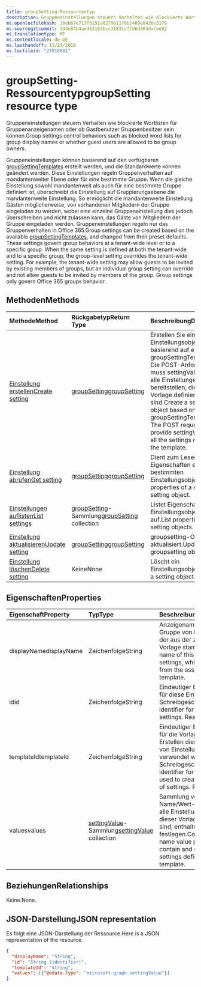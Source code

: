```yaml
---
title: groupSetting-Ressourcentyp
description: Gruppeneinstellungen steuern Verhalten wie blockierte Wortlisten für Gruppenanzeigenamen oder ob Gastbenutzer Gruppenbesitzer sein können.
ms.openlocfilehash: 16eb67e717fb151a627961176b1409e8426e3178
ms.sourcegitcommit: 334e84b4aed63162bcc31831cffd6d363dafee02
ms.translationtype: MT
ms.contentlocale: de-DE
ms.lasthandoff: 11/29/2018
ms.locfileid: "27016881"
---
```

# <a name="groupsetting-resource-type"></a><span data-ttu-id="11770-103">groupSetting-Ressourcentyp</span><span class="sxs-lookup"><span data-stu-id="11770-103">groupSetting resource type</span></span>

<span data-ttu-id="11770-104">Gruppeneinstellungen steuern Verhalten wie blockierte Wortlisten für Gruppenanzeigenamen oder ob Gastbenutzer Gruppenbesitzer sein können.</span><span class="sxs-lookup"><span data-stu-id="11770-104">Group settings control behaviors such as blocked word lists for group display names or whether guest users are allowed to be group owners.</span></span>

<span data-ttu-id="11770-p101">Gruppeneinstellungen können basierend auf den verfügbaren [groupSettingTemplates](groupsettingtemplate.md) erstellt werden, und die Standardwerte können geändert werden. Diese Einstellungen regeln Gruppenverhalten auf mandantenweiter Ebene oder für eine bestimmte Gruppe. Wenn die gleiche Einstellung sowohl mandantenweit als auch für eine bestimmte Gruppe definiert ist, überschreibt die Einstellung auf Gruppierungsebene die mandantenweite Einstellung.  So ermöglicht die mandantenweite Einstellung Gästen möglicherweise, von vorhandenen Mitgliedern der Gruppe eingeladen zu werden, wobei eine einzelne Gruppeneinstellung dies jedoch überschreiben und nicht zulassen kann, das Gäste von Mitgliedern der Gruppe eingeladen werden. Gruppeneinstellungen regeln nur das Gruppenverhalten in Office 365.</span><span class="sxs-lookup"><span data-stu-id="11770-p101">Group settings can be created based on the available [groupSettingTemplates](groupsettingtemplate.md), and changed from their preset defaults. These settings govern group behaviors at a tenant-wide level or to a specific group. When the same setting is defined at both the tenant-wide and to a specific group, the group-level setting overrides the tenant-wide setting.  For example, the tenant-wide setting may allow guests to be invited by existing members of groups, but an individual group setting can override and not allow guests to be invited by members of the group. Group settings only govern Office 365 groups behavior.</span></span>

## <a name="methods"></a><span data-ttu-id="11770-110">Methoden</span><span class="sxs-lookup"><span data-stu-id="11770-110">Methods</span></span>

| <span data-ttu-id="11770-111">Methode</span><span class="sxs-lookup"><span data-stu-id="11770-111">Method</span></span> | <span data-ttu-id="11770-112">Rückgabetyp</span><span class="sxs-lookup"><span data-stu-id="11770-112">Return Type</span></span> | <span data-ttu-id="11770-113">Beschreibung</span><span class="sxs-lookup"><span data-stu-id="11770-113">Description</span></span> |
|:---------------|:--------|:----------|
|[<span data-ttu-id="11770-114">Einstellung erstellen</span><span class="sxs-lookup"><span data-stu-id="11770-114">Create setting</span></span>](../api/groupsetting-post-groupsettings.md) | [<span data-ttu-id="11770-115">groupSetting</span><span class="sxs-lookup"><span data-stu-id="11770-115">groupSetting</span></span>](groupsetting.md) |<span data-ttu-id="11770-p102">Erstellen Sie eine Einstellungsobjekt basierend auf einer groupSettingTemplate. Die POST-Anforderung muss settingValues für alle Einstellungen bereitstellen, die in der Vorlage definiert sind.</span><span class="sxs-lookup"><span data-stu-id="11770-p102">Create a setting object based on a groupSettingTemplate. The POST request must provide settingValues for all the settings defined in the template.</span></span> |
|[<span data-ttu-id="11770-118">Einstellung abrufen</span><span class="sxs-lookup"><span data-stu-id="11770-118">Get setting</span></span>](../api/groupsetting-get.md) | [<span data-ttu-id="11770-119">groupSetting</span><span class="sxs-lookup"><span data-stu-id="11770-119">groupSetting</span></span>](groupsetting.md) | <span data-ttu-id="11770-120">Dient zum Lesen der Eigenschaften eines bestimmten Einstellungsobjekts.</span><span class="sxs-lookup"><span data-stu-id="11770-120">Read properties of a specific setting object.</span></span> |
|[<span data-ttu-id="11770-121">Einstellungen auflisten</span><span class="sxs-lookup"><span data-stu-id="11770-121">List settings</span></span>](../api/groupsetting-list.md) | <span data-ttu-id="11770-122">[groupSetting](groupsetting.md)-Sammlung</span><span class="sxs-lookup"><span data-stu-id="11770-122">[groupSetting](groupsetting.md) collection</span></span> | <span data-ttu-id="11770-123">Listet Eigenschaften aller Einstellungsobjekte auf.</span><span class="sxs-lookup"><span data-stu-id="11770-123">List properties of all setting objects.</span></span> |
|[<span data-ttu-id="11770-124">Einstellung aktualisieren</span><span class="sxs-lookup"><span data-stu-id="11770-124">Update setting</span></span>](../api/groupsetting-update.md) | [<span data-ttu-id="11770-125">groupSetting</span><span class="sxs-lookup"><span data-stu-id="11770-125">groupSetting</span></span>](groupsetting.md) | <span data-ttu-id="11770-126">groupsetting-Objekt wird aktualisiert.</span><span class="sxs-lookup"><span data-stu-id="11770-126">Update groupsetting object.</span></span> |
|[<span data-ttu-id="11770-127">Einstellung löschen</span><span class="sxs-lookup"><span data-stu-id="11770-127">Delete setting</span></span>](../api/groupsetting-delete.md) | <span data-ttu-id="11770-128">Keine</span><span class="sxs-lookup"><span data-stu-id="11770-128">None</span></span> | <span data-ttu-id="11770-129">Löscht ein Einstellungsobjekt.</span><span class="sxs-lookup"><span data-stu-id="11770-129">Delete a setting object.</span></span> |

## <a name="properties"></a><span data-ttu-id="11770-130">Eigenschaften</span><span class="sxs-lookup"><span data-stu-id="11770-130">Properties</span></span>

| <span data-ttu-id="11770-131">Eigenschaft</span><span class="sxs-lookup"><span data-stu-id="11770-131">Property</span></span> | <span data-ttu-id="11770-132">Typ</span><span class="sxs-lookup"><span data-stu-id="11770-132">Type</span></span> | <span data-ttu-id="11770-133">Beschreibung</span><span class="sxs-lookup"><span data-stu-id="11770-133">Description</span></span> |
|:---------------|:--------|:----------|
|<span data-ttu-id="11770-134">displayName</span><span class="sxs-lookup"><span data-stu-id="11770-134">displayName</span></span>|<span data-ttu-id="11770-135">Zeichenfolge</span><span class="sxs-lookup"><span data-stu-id="11770-135">String</span></span>| <span data-ttu-id="11770-136">Anzeigename für diese Gruppe von Einstellungen, der aus der zugeordneten Vorlage stammt.</span><span class="sxs-lookup"><span data-stu-id="11770-136">Display name of this group of settings, which comes from the associated template.</span></span> |
|<span data-ttu-id="11770-137">id</span><span class="sxs-lookup"><span data-stu-id="11770-137">id</span></span>|<span data-ttu-id="11770-138">Zeichenfolge</span><span class="sxs-lookup"><span data-stu-id="11770-138">String</span></span>| <span data-ttu-id="11770-p103">Eindeutiger Bezeichner für diese Einstellungen. Schreibgeschützt.</span><span class="sxs-lookup"><span data-stu-id="11770-p103">Unique identifier for these settings. Read-only.</span></span> |
|<span data-ttu-id="11770-141">templateId</span><span class="sxs-lookup"><span data-stu-id="11770-141">templateId</span></span>|<span data-ttu-id="11770-142">Zeichenfolge</span><span class="sxs-lookup"><span data-stu-id="11770-142">String</span></span>| <span data-ttu-id="11770-p104">Eindeutiger Bezeichner für die Vorlage, die zum Erstellen dieser Gruppe von Einstellungen verwendet wird. Schreibgeschützt.</span><span class="sxs-lookup"><span data-stu-id="11770-p104">Unique identifier for the template used to create this group of settings. Read-only.</span></span> |
|<span data-ttu-id="11770-145">values</span><span class="sxs-lookup"><span data-stu-id="11770-145">values</span></span>|<span data-ttu-id="11770-146">[settingValue](settingvalue.md)-Sammlung</span><span class="sxs-lookup"><span data-stu-id="11770-146">[settingValue](settingvalue.md) collection</span></span>| <span data-ttu-id="11770-p105">Sammlung von Name/Wert-Paaren. Muss alle Einstellungen, die in dieser Vorlage definiert sind, enthalten und festlegen.</span><span class="sxs-lookup"><span data-stu-id="11770-p105">Collection of name value pairs. Must contain and set all the settings defined in the template.</span></span> |

## <a name="relationships"></a><span data-ttu-id="11770-149">Beziehungen</span><span class="sxs-lookup"><span data-stu-id="11770-149">Relationships</span></span>

<span data-ttu-id="11770-150">Keine.</span><span class="sxs-lookup"><span data-stu-id="11770-150">None.</span></span>

## <a name="json-representation"></a><span data-ttu-id="11770-151">JSON-Darstellung</span><span class="sxs-lookup"><span data-stu-id="11770-151">JSON representation</span></span>

<span data-ttu-id="11770-152">Es folgt eine JSON-Darstellung der Ressource.</span><span class="sxs-lookup"><span data-stu-id="11770-152">Here is a JSON representation of the resource.</span></span>

<!--{
  "blockType": "resource",
  "openType": true,
  "optionalProperties": [],
  "keyProperty": "id",
  "baseType": "microsoft.graph.entity",
  "@odata.type": "microsoft.graph.groupSetting"
}-->

```json
{
  "displayName": "String",
  "id": "String (identifier)",
  "templateId": "String",
  "values": [{"@odata.type": "microsoft.graph.settingValue"}]
}

```


<!-- uuid: 8fcb5dbc-d5aa-4681-8e31-b001d5168d79
2015-10-25 14:57:30 UTC -->
<!-- {
  "type": "#page.annotation",
  "description": "groupSetting resource",
  "keywords": "",
  "section": "documentation",
  "tocPath": ""
}-->